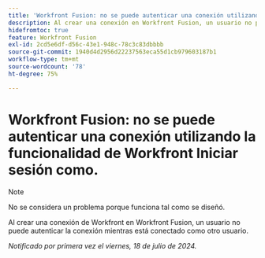 ```yaml
---
title: 'Workfront Fusion: no se puede autenticar una conexión utilizando la funcionalidad de Workfront Iniciar sesión como'
description: Al crear una conexión en Workfront Fusion, un usuario no puede autenticar la conexión mientras ha iniciado sesión como otro usuario.
hidefromtoc: true
feature: Workfront Fusion
exl-id: 2cd5e6df-d56c-43e1-948c-78c3c83dbbbb
source-git-commit: 1940d4d2956d22237563eca55d1cb979603187b1
workflow-type: tm+mt
source-wordcount: '78'
ht-degree: 75%

---
```


# Workfront Fusion: no se puede autenticar una conexión utilizando la funcionalidad de Workfront Iniciar sesión como.

>[!NOTE]
>
>No se considera un problema porque funciona tal como se diseñó.

Al crear una conexión de Workfront en Workfront Fusion, un usuario no puede autenticar la conexión mientras está conectado como otro usuario.

_Notificado por primera vez el viernes, 18 de julio de 2024._

<!--CHECK ME - 1 VIEW APRIL-JUNE 2025-->

